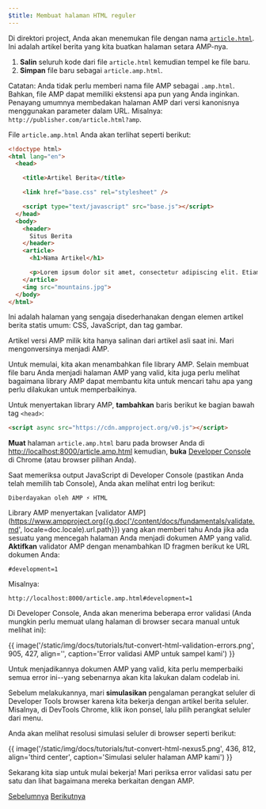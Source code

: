 ```yaml
---
$title: Membuat halaman HTML reguler
---
```


Di direktori project, Anda akan menemukan file dengan nama [`article.html`](https://github.com/googlecodelabs/accelerated-mobile-pages-foundations/blob/master/article.html). Ini adalah artikel berita yang kita buatkan halaman setara AMP-nya.

1.  **Salin** seluruh kode dari file `article.html` kemudian tempel ke file baru.
2.  **Simpan** file baru sebagai `article.amp.html`.

Catatan: Anda tidak perlu memberi nama file AMP sebagai `.amp.html`. Bahkan, file AMP dapat memiliki ekstensi apa pun yang Anda inginkan. Penayang umumnya membedakan halaman AMP dari versi kanonisnya menggunakan parameter dalam URL. Misalnya:  `http://publisher.com/article.html?amp`.

File `article.amp.html` Anda akan terlihat seperti berikut:

```html
<!doctype html>
<html lang="en">
  <head>

    <title>Artikel Berita</title>

    <link href="base.css" rel="stylesheet" />

    <script type="text/javascript" src="base.js"></script>
  </head>
  <body>
    <header>
      Situs Berita
    </header>
    <article>
      <h1>Nama Artikel</h1>

      <p>Lorem ipsum dolor sit amet, consectetur adipiscing elit. Etiam egestas tortor sapien, non tristique ligula accumsan eu.</p>
    </article>
    <img src="mountains.jpg">
  </body>
</html>
```

Ini adalah halaman yang sengaja disederhanakan dengan elemen artikel berita statis umum: CSS, JavaScript, dan tag gambar.

Artikel versi AMP milik kita hanya salinan dari artikel asli saat ini. Mari mengonversinya menjadi AMP.

Untuk memulai, kita akan menambahkan file library AMP.  Selain membuat file baru Anda menjadi halaman AMP yang valid, kita juga perlu melihat bagaimana library AMP dapat membantu kita untuk mencari tahu apa yang perlu dilakukan untuk memperbaikinya.

Untuk menyertakan library AMP, **tambahkan** baris berikut ke bagian bawah tag `<head>`:

```html
<script async src="https://cdn.ampproject.org/v0.js"></script>
```

**Muat** halaman `article.amp.html` baru pada browser Anda di [http://localhost:8000/article.amp.html](http://localhost:8000/article.amp.html) kemudian, **buka** [Developer Console](https://developer.chrome.com/devtools/docs/console) di Chrome (atau browser pilihan Anda).

Saat memeriksa output JavaScript di Developer Console (pastikan Anda telah memilih tab Console), Anda akan melihat entri log berikut:

```text
Diberdayakan oleh AMP ⚡ HTML
```

Library AMP menyertakan [validator AMP](https://www.ampproject.org{{g.doc('/content/docs/fundamentals/validate.md', locale=doc.locale).url.path}}) yang akan memberi tahu Anda jika ada sesuatu yang mencegah halaman Anda menjadi dokumen AMP yang valid.  **Aktifkan** validator AMP dengan menambahkan ID fragmen berikut ke URL dokumen Anda:

```text
#development=1
```

Misalnya:

```text
http://localhost:8000/article.amp.html#development=1
```

Di Developer Console, Anda akan menerima beberapa error validasi (Anda mungkin perlu memuat ulang halaman di browser secara manual untuk melihat ini):

{{ image('/static/img/docs/tutorials/tut-convert-html-validation-errors.png', 905, 427, align='', caption='Error validasi AMP untuk sampel kami') }}

Untuk menjadikannya dokumen AMP yang valid, kita perlu memperbaiki semua error ini--yang sebenarnya akan kita lakukan dalam codelab ini.

Sebelum melakukannya, mari **simulasikan** pengalaman perangkat seluler di Developer Tools browser karena kita bekerja dengan artikel berita seluler.  Misalnya, di DevTools Chrome, klik ikon ponsel, lalu pilih perangkat seluler dari menu.

Anda akan melihat resolusi simulasi seluler di browser seperti berikut:

{{ image('/static/img/docs/tutorials/tut-convert-html-nexus5.png', 436, 812, align='third center', caption='Simulasi seluler halaman AMP kami') }}

Sekarang kita siap untuk mulai bekerja! Mari periksa error validasi satu per satu dan lihat bagaimana mereka berkaitan dengan AMP.

<div class="prev-next-buttons">
  <a class="button prev-button" href="{{g.doc('/content/docs/fundamentals/converting/setting-up.md', locale=doc.locale).url.path}}"><span class="arrow-prev">Sebelumnya</span></a>
  <a class="button next-button" href="{{g.doc('/content/docs/fundamentals/converting/resolving-errors.md', locale=doc.locale).url.path}}"><span class="arrow-next">Berikutnya</span></a>
</div>
